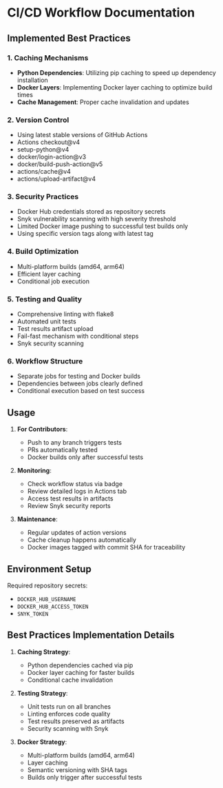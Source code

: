 # CI/CD Workflow Documentation

## Implemented Best Practices

### 1. Caching Mechanisms
- **Python Dependencies**: Utilizing pip caching to speed up dependency installation
- **Docker Layers**: Implementing Docker layer caching to optimize build times
- **Cache Management**: Proper cache invalidation and updates

### 2. Version Control
- Using latest stable versions of GitHub Actions
- Actions checkout@v4
- setup-python@v4
- docker/login-action@v3
- docker/build-push-action@v5
- actions/cache@v4
- actions/upload-artifact@v4

### 3. Security Practices
- Docker Hub credentials stored as repository secrets
- Snyk vulnerability scanning with high severity threshold
- Limited Docker image pushing to successful test builds only
- Using specific version tags along with latest tag

### 4. Build Optimization
- Multi-platform builds (amd64, arm64)
- Efficient layer caching
- Conditional job execution

### 5. Testing and Quality
- Comprehensive linting with flake8
- Automated unit tests
- Test results artifact upload
- Fail-fast mechanism with conditional steps
- Snyk security scanning

### 6. Workflow Structure
- Separate jobs for testing and Docker builds
- Dependencies between jobs clearly defined
- Conditional execution based on test success

## Usage

1. **For Contributors**:
   - Push to any branch triggers tests
   - PRs automatically tested
   - Docker builds only after successful tests

2. **Monitoring**:
   - Check workflow status via badge
   - Review detailed logs in Actions tab
   - Access test results in artifacts
   - Review Snyk security reports

3. **Maintenance**:
   - Regular updates of action versions
   - Cache cleanup happens automatically
   - Docker images tagged with commit SHA for traceability

## Environment Setup

Required repository secrets:
- `DOCKER_HUB_USERNAME`
- `DOCKER_HUB_ACCESS_TOKEN`
- `SNYK_TOKEN`

## Best Practices Implementation Details

1. **Caching Strategy**:
   - Python dependencies cached via pip
   - Docker layer caching for faster builds
   - Conditional cache invalidation

2. **Testing Strategy**:
   - Unit tests run on all branches
   - Linting enforces code quality
   - Test results preserved as artifacts
   - Security scanning with Snyk

3. **Docker Strategy**:
   - Multi-platform builds (amd64, arm64)
   - Layer caching
   - Semantic versioning with SHA tags
   - Builds only trigger after successful tests 